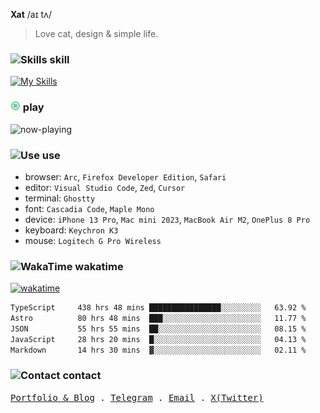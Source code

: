 **Xat** /aɪ tʌ/

> Love cat, design & simple life.

### <img src="https://github.com/withxat/withxat/blob/main/MCSVG/code_line.svg?raw=true" alt="Skills" height="16px" width="16px" /> skill

[![My Skills](https://skillicons.dev/icons?i=figma,rust,ts,react,nextjs,vue,vite,nuxtjs,astro,tailwind&perline=10)](https://skillicons.dev)

### <img src="https://github.com/withxat/withxat/blob/main/MCSVG/spotify_line.svg?raw=true" alt="Spotify" height="16px" width="16px" /> play

<img
  src="https://spotify-badge-henna.vercel.app/api/now-playing.svg"
  alt="now-playing"
  width="540"
	height="52"
/>

### <img src="https://github.com/withxat/withxat/blob/main/MCSVG/device_line.svg?raw=true" alt="Use" height="16px" width="16px" /> use

- browser: `Arc`, `Firefox Developer Edition`, `Safari`
- editor: `Visual Studio Code`, `Zed`, `Cursor`
- terminal: `Ghostty`
- font: `Cascadia Code`, `Maple Mono`
- device: `iPhone 13 Pro`, `Mac mini 2023`, `MacBook Air M2`, `OnePlus 8 Pro`
- keyboard: `Keychron K3`
- mouse: `Logitech G Pro Wireless`

### <img src="https://github.com/withxat/withxat/blob/main/MCSVG/chart_bar_line.svg?raw=true" alt="WakaTime" height="16px" width="16px" /> wakatime 

[![wakatime](https://wakatime.com/badge/user/9663a00b-d845-4c8a-b13c-38d20391dbac.svg)](https://wakatime.com/@9663a00b-d845-4c8a-b13c-38d20391dbac)

<!--START_SECTION:waka-->

```txt
TypeScript     438 hrs 48 mins ████████████████░░░░░░░░░   63.92 %
Astro          80 hrs 48 mins  ███░░░░░░░░░░░░░░░░░░░░░░   11.77 %
JSON           55 hrs 55 mins  ██░░░░░░░░░░░░░░░░░░░░░░░   08.15 %
JavaScript     28 hrs 20 mins  █░░░░░░░░░░░░░░░░░░░░░░░░   04.13 %
Markdown       14 hrs 30 mins  ▓░░░░░░░░░░░░░░░░░░░░░░░░   02.11 %
```

<!--END_SECTION:waka-->

### <img src="https://github.com/withxat/withxat/blob/main/MCSVG/chat_2_line.svg?raw=true" alt="Contact" height="16px" width="16px" /> contact

<samp>
  <a href="https://xat.sh">Portfolio & Blog</a> .
  <a href="https://t.me/withxat">Telegram</a> .
  <a href="mailto:i@xat.sh">Email</a> .
  <a href="https://x.com/withxat">X(Twitter)</a>
</samp>
